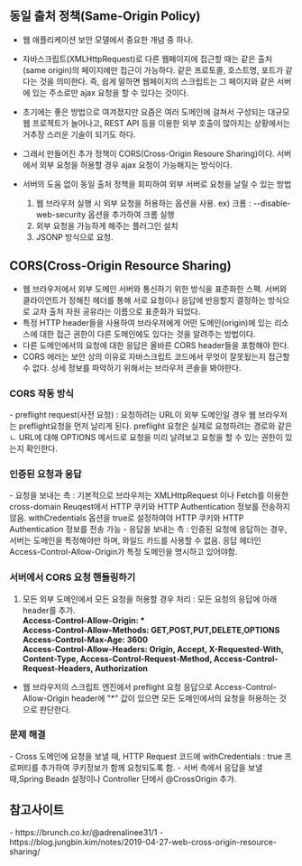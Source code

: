 <h2> 동일 출처 정책(Same-Origin Policy) </h2>

- 웹 애플리케이션 보안 모델에서 중요한 개념 중 하나.
- 자바스크립트(XMLHttpRequest)로 다른 웹페이지에 접근할 때는 같은 출처(same origin)의 페이지에만 접근이 가능하다. 같은 프로토콜, 호스트명, 포트가 같다는 것을 의미한다. 즉, 쉽게 말하면 웹페이지의 스크립트는 그 페이지와 같은 서버에 있는 주소로만 ajax 요청을 할 수 있다는 것이다.
- 초기에는 좋은 방법으로 여겨졌지만 요즘은 여러 도메인에 걸쳐서 구성되는 대규모 웹 프로젝트가 늘어나고, REST API 등을 이용한 외부 호출이 많아지는 상황에서는 거추장 스러운 기술이 되기도 하다.
- 그래서 만들어진 추가 정책이 CORS(Cross-Origin Resoure Sharing)이다. 서버에서 외부 요청을 허용할 경우 ajax 요청이 가능해지는 방식이다.
- 서버의 도움 없이 동일 출처 정책을 회피하여 외부 서버로 요청을 날릴 수 있는 방법

  <ol>
    <li> 웹 브라우저 실행 시 외부 요청을 허용하는 옵션을 사용. ex) 크롬 : --disable-web-security 옵션을 추가하여 크롬 실행</li>
    <li> 외부 요청을 가능하게 해주는 플러그인 설치</li>
    <li> JSONP 방식으로 요청.</li>
  </ol>

<h2> CORS(Cross-Origin Resource Sharing) </h2>

- 웹 브라우저에서 외부 도메인 서버와 통신하기 위한 방식을 표준화한 스펙. 서버와 클라이언트가 정해진 헤더를 통해 서로 요청이나 응답에 반응할지 결정하는 방식으로 교차 출처 자원 공유라는 이름으로 표준화가 되었다.
- 특정 HTTP header들을 사용하여 브라우저에게 어떤 도메인(origin)에 있는 리소스에 대한 접근 권한이 다른 도메인에도 있다는 것을 알려주는 방법이다.
- 다른 도메인에서의 요청에 대한 응답은 올바른 CORS header들을 포함해야 한다.
- CORS 에러는 보안 상의 이유로 자바스크립트 코드에서 무엇이 잘못됬는지 접근할 수 없다. 상세 정보를 파악하기 위해서는 브라우저 콘솔을 봐야한다.

<h3> CORS 작동 방식 </h3>
- preflight request(사전 요청) : 요청하려는 URL이 외부 도메인일 경우 웹 브라우저는 preflight요청을 먼저 날리게 된다. preflight 요청은 실제로 요청하려는 경로와 같은ㄴ URL에 대해 OPTIONS 메서드로 요청을 미리 날려보고 요청을 할 수 있는 권한이 있는지 확인한다. 

<h3> 인증된 요청과 응답 </h3>
- 요청을 보내는 측 : 기본적으로 브라우저는 XMLHttpRequest 이나 Fetch를 이용한 cross-domain Reuqest에서 HTTP 쿠키와 HTTP Authentication 정보를 전송하지 않음. withCredentials 옵션을 true로 설정하여야 HTTP 쿠키와 HTTP Authentication 정보를 전송 가능
- 응답을 보내는 측 : 인증된 요청에 응답하는 경우, 서버는 도메인을 특정해야만 하며, 와일드 카드를 사용할 수 없음. 응답 헤더인 Access-Control-Allow-Origin가 특정 도메인을 명시하고 있어야함.

<h3> 서버에서 CORS 요청 핸들링하기 </h3>

  <ol>
    <li>모든 외부 도메인에서 모든 요청을 허용할 경우 처리 : 모든 요청의 응답에 아래 header를 추가. <br>
      <strong>Access-Control-Allow-Origin: *</strong> <br>
      <strong>Access-Control-Allow-Methods: GET,POST,PUT,DELETE,OPTIONS <br> </strong>
      <strong>Access-Control-Max-Age: 3600 <br> </strong>
      <strong>Access-Control-Allow-Headers: Origin, Accept, X-Requested-With, Content-Type, Access-Control-Request-Method, Access-Control-Request-Headers, Authorization</strong>
    </li>
  </ol>
  
  - 웹 브라우저의 스크립트 엔진에서 preflight 요청 응답으로 Access-Control-Allow-Origin header에 "*" 값이 있으면 모든 도메인에서의 요청을 허용하는 것으로 판단한다. 

<h3> 문제 해결 </h3>
- Cross 도메인에 요청을 보낼 때, HTTP Request 코드에 withCredentials : true 프로퍼티를 추가하여 쿠키정보가 함께 요청되도록 함.
- 서버 측에서 응답을 보낼 때,Spring Beadn 설정이나 Controller 단에서 @CrossOrigin 추가.

<h2> 참고사이트 </h2>
- https://brunch.co.kr/@adrenalinee31/1
- https://blog.jungbin.kim/notes/2019-04-27-web-cross-origin-resource-sharing/
